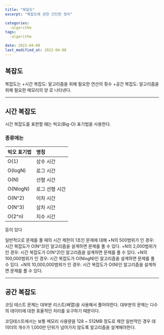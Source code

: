```yaml
---
title: "복잡도"
excerpt: "복잡도에 관한 간단한 정리"

categories:
  -algorithm
tags:
  -algorithm

date: 2022-04-08
last_modified_at: 2022-04-08
---
```

## 복잡도

복잡도는 
+시간 복잡도: 알고리즘을 위해 필요한 연산의 횟수
+공간 복잡도: 알고리즘을 위해 필요한 메모리의 양
로 나타낸다.

***
## 시간 복잡도

시간 복잡도를 표현할 떄는 빅오(Big-O) 표기법을 사용한다.

### 종류에는
|빅오 표기법|명칭|
|:---|:---|
|O(1)|상수 시간|
|O(logN)|로그 시간|
|O(N)|선형 시간|
|O(NlogN)|로그 선형 시간|
|O(N^2)|이차 시간|
|O(N^3)|삼차 시간|
|O(2^n)|지수 시간|
등이 있다

일반적으로 문제를 풀 때의 시간 제한이 1초인 문제에 대해
+N의 500범위가 인 경우: 시간 복잡도가 O(N^3)인 알고리즘을 설계하면 문제를 풀 수 있다.
+N의 2,000범위가 인 경우: 시간 복잡도가 O(N^2)인 알고리즘을 설계하면 문제를 풀 수 있다.
+N의 100,000범위가 인 경우: 시간 복잡도가 O(NlogN)인 알고리즘을 설계하면 문제를 풀 수 있다.
+N의 10,000,000범위가 인 경우: 시간 복잡도가 O(N)인 알고리즘을 설계하면 문제를 풀 수 있다.

***
## 공간 복잡도

코딩 테스트 문제는 대부분 리스트(배열)을 사용해서 풀어야한다.
대부분의 문제는 다수의 데이터에 대한 효율적인 처리를 요구하기 때문이다.

코딩테스트에서는 보통 메모리 사용량을 128 ~ 512MB 정도로 제안
일반적인 경우 데이터의 개수가 1,000만 단위가 넘어가지 않도록 알고리즘을 설계해야한다.


